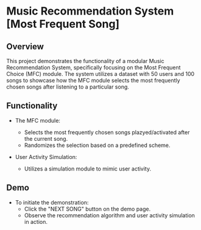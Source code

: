 # Music Recommendation System [Most Frequent Song]

## Overview

This project demonstrates the functionality of a modular Music Recommendation System, specifically focusing on the Most Frequent Choice (MFC) module. The system utilizes a dataset with 50 users and 100 songs to showcase how the MFC module selects the most frequently chosen songs after listening to a particular song.

## Functionality

- The MFC module:
  - Selects the most frequently chosen songs plazyed/activated after the current song.
  - Randomizes the selection based on a predefined scheme.

- User Activity Simulation:
  - Utilizes a simulation module to mimic user activity.

## Demo

- To initiate the demonstration:
  - Click the "NEXT SONG" button on the demo page.
  - Observe the recommendation algorithm and user activity simulation in action.
